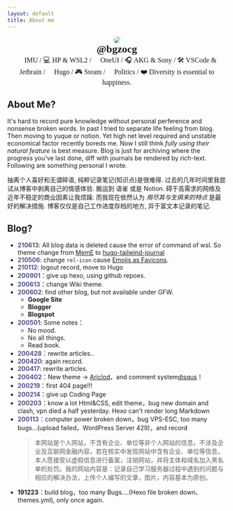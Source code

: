 ```yaml
---
layout: default
title: About me
---
```


<!-- HTML BEGIN -->

<style>@font-face{font-weight:400;font-style:normal;font-family:Josefin Sans;src:url(//lib.baomitu.com/fonts/josefin-sans/josefin-sans-regular.eot);src:local("Josefin Sans"),local("JosefinSans-Normal"),url(//lib.baomitu.com/fonts/josefin-sans/josefin-sans-regular.eot#iefix) format("embedded-opentype"),url(//lib.baomitu.com/fonts/josefin-sans/josefin-sans-regular.woff2) format("woff2"),url(//lib.baomitu.com/fonts/josefin-sans/josefin-sans-regular.woff) format("woff"),url(//lib.baomitu.com/fonts/josefin-sans/josefin-sans-regular.ttf) format("truetype"),url(//lib.baomitu.com/fonts/josefin-sans/josefin-sans-regular.svg#JosefinSans) format("svg")}.color >ul> li > a{color: inherit; position: relative; text-decoration: none; white-space: nowrap; font-size:1.25em}.color >ul> li >a::before{ content: ""; display: block;position: absolute;height: 0.5em;bottom: 2px;left: 4px;
width: 100%;    --bg-opacity: .75; background-color: #42b983;background-color: #9999ff;opacity: .3;}.color >ul>li > a:hover::before{background: #000000}</style>

<center><div class="color">
    <img id="avator" src="https://img.ams1.imgbed.xyz/2021/03/31/5VzRq.md.webp" style="max-width: 30%;max-height: 30%;border-radius: 50%"></img>
</center>

<center>
    <font size=5 , style='font-family:"Josefin Sans"'><b>@bgzocg</b></font><br/>
    <font size=3, style='font-family:"Josefin Sans"'>🏫 IMU / 💻 HP & WSL2 / 📱 OneUI / 🎧 AKG & Sony / 🛠️ VSCode & Jetbrain / 📝 Hugo / 🎮 Steam / 🚫 Politics / ❤️ Diversity is essential to happiness. </font>
    <center style='margin-left:4em; margin-right:4em; font-family:"Josefin Sans'></center>
</center>

<!-- HTML END -->

## About Me?

It's hard to record pure knowledge without personal perference and nonsense broken words. In past I tried to separate life feeling from blog. Then moving to yuque or notion. Yet high net level required and unstable economical factor recently boreds me. Now I still think *fully using their natural feature* is best measure. Blog is just for archiving where the progress you've last done, diff with journals be rendered by rich-text. Following are something personal I wrote.

抽离个人喜好和无谓碎语, 纯粹记录笔记(知识点)是很难得. 过去的几年时间里我尝试从博客中剥离自己的情感体验. 搬运到 语雀 或是 Notion. 碍于高需求的网络及近年不稳定的商业因素让我烦躁. 而我现在依然认为 *用尽其与生俱来的特点* 是最好的解决措施. 博客仅仅是自己工作进度存档的地方, 异于富文本记录的笔记.

## Blog?

- <font color="#525288">**210613**</font>: All blog data is deleted cause the error of command of wsl. So theme change from [MemE](https://github.com/reuixiy/hugo-theme-meme) to [hugo-tailwind-journal](https://github.com/ianrodrigues/hugo-tailwind-journal/)
- <font color="#525288">**210506**</font>: change `rel-icon` cause [Emojis as Favicons](https://css-tricks.com/emojis-as-favicons/).
- <font color="#525288">**210112**</font>: logout record, move to Hugo
- <font color="#525288">**200901**</font>：give up hexo, using github repoes.
- <font color="#525288">**200613**</font>：change Wiki theme.
- <font color="#525288">**200602**</font>: find other blog, but not available under GFW. 
    - **Google Site**
    - **Blogger**
    - **Blogspot**
- <font color="#525288">**200501**</font>: Some notes：
  - No mood.
  - No all things.
  - Read book.
- <font color="#525288">**200428**</font>：rewrite articles..
- <font color="#525288">**200420**</font>: again record.
- <font color="#525288">**200417**</font>: rewrite articles.
- <font color="#525288">**200402**</font>：New theme -> [Ariclod](https://github.com/aircloud)，and comment system[disqus](https://lfhdfs.disqus.com/admin/install/platforms/universalcode/)！
- <font color="#525288">**200219**</font>：first 404 page!!!
- <font color="#525288">**200214**</font>：give up Coding Page
- <font color="#525288">**200203**</font>：know a lot Html&CSS, edit theme，bug new domain and clash, vpn died a half yesterday. Hexo can't render long Markdown
- <font color="#525288">**200113**</font>：computer power broken down，bug VPS-ESC, too many bugs...(upload failed，WordPress Server 429)，and record
  > 本网站是个人网站，不含有企业、单位等非个人网站的信息，不涉及企业及互联网金融内容，若在核实中发现网站中含有企业、单位等信息，本人愿接受以虚假信息进行备案，注销网站，并将主体和域名加入黑名单的处罚。我的网站内容是：记录自己学习服务器过程中遇到的问题与相应的解决办法，上传个人编写的文章，图片，内容基本为原创。
- <font color=""><b>**191223**</b></font>：build blog，too many Bugs....(Hexo file broken down、themes.yml), only once again.
